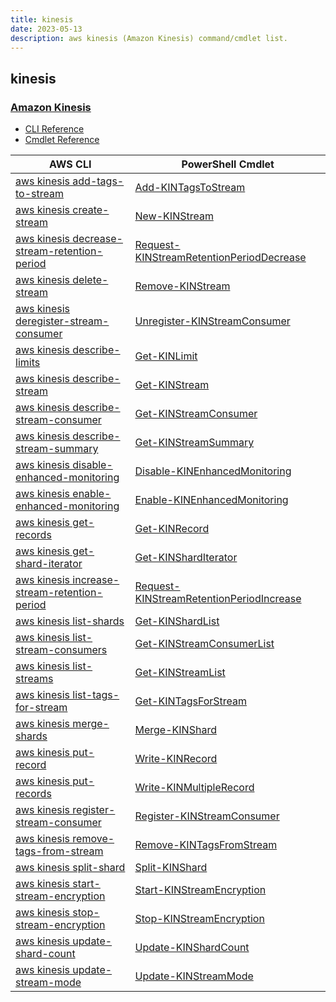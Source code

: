 ```yaml
---
title: kinesis
date: 2023-05-13
description: aws kinesis (Amazon Kinesis) command/cmdlet list.
---
```


## kinesis

### [Amazon Kinesis](https://aws.amazon.com/kinesis/)

* [CLI Reference](https://docs.aws.amazon.com/cli/latest/reference/kinesis/index.html)
* [Cmdlet Reference](https://docs.aws.amazon.com/powershell/latest/reference/items/Amazon_Kinesis_cmdlets.html)

|AWS CLI|PowerShell Cmdlet|
|----|----|
|[aws kinesis add-tags-to-stream](https://docs.aws.amazon.com/cli/latest/reference/kinesis/add-tags-to-stream.html)|[Add-KINTagsToStream](https://docs.aws.amazon.com/powershell/latest/reference/items/Add-KINTagsToStream.html)|
|[aws kinesis create-stream](https://docs.aws.amazon.com/cli/latest/reference/kinesis/create-stream.html)|[New-KINStream](https://docs.aws.amazon.com/powershell/latest/reference/items/New-KINStream.html)|
|[aws kinesis decrease-stream-retention-period](https://docs.aws.amazon.com/cli/latest/reference/kinesis/decrease-stream-retention-period.html)|[Request-KINStreamRetentionPeriodDecrease](https://docs.aws.amazon.com/powershell/latest/reference/items/Request-KINStreamRetentionPeriodDecrease.html)|
|[aws kinesis delete-stream](https://docs.aws.amazon.com/cli/latest/reference/kinesis/delete-stream.html)|[Remove-KINStream](https://docs.aws.amazon.com/powershell/latest/reference/items/Remove-KINStream.html)|
|[aws kinesis deregister-stream-consumer](https://docs.aws.amazon.com/cli/latest/reference/kinesis/deregister-stream-consumer.html)|[Unregister-KINStreamConsumer](https://docs.aws.amazon.com/powershell/latest/reference/items/Unregister-KINStreamConsumer.html)|
|[aws kinesis describe-limits](https://docs.aws.amazon.com/cli/latest/reference/kinesis/describe-limits.html)|[Get-KINLimit](https://docs.aws.amazon.com/powershell/latest/reference/items/Get-KINLimit.html)|
|[aws kinesis describe-stream](https://docs.aws.amazon.com/cli/latest/reference/kinesis/describe-stream.html)|[Get-KINStream](https://docs.aws.amazon.com/powershell/latest/reference/items/Get-KINStream.html)|
|[aws kinesis describe-stream-consumer](https://docs.aws.amazon.com/cli/latest/reference/kinesis/describe-stream-consumer.html)|[Get-KINStreamConsumer](https://docs.aws.amazon.com/powershell/latest/reference/items/Get-KINStreamConsumer.html)|
|[aws kinesis describe-stream-summary](https://docs.aws.amazon.com/cli/latest/reference/kinesis/describe-stream-summary.html)|[Get-KINStreamSummary](https://docs.aws.amazon.com/powershell/latest/reference/items/Get-KINStreamSummary.html)|
|[aws kinesis disable-enhanced-monitoring](https://docs.aws.amazon.com/cli/latest/reference/kinesis/disable-enhanced-monitoring.html)|[Disable-KINEnhancedMonitoring](https://docs.aws.amazon.com/powershell/latest/reference/items/Disable-KINEnhancedMonitoring.html)|
|[aws kinesis enable-enhanced-monitoring](https://docs.aws.amazon.com/cli/latest/reference/kinesis/enable-enhanced-monitoring.html)|[Enable-KINEnhancedMonitoring](https://docs.aws.amazon.com/powershell/latest/reference/items/Enable-KINEnhancedMonitoring.html)|
|[aws kinesis get-records](https://docs.aws.amazon.com/cli/latest/reference/kinesis/get-records.html)|[Get-KINRecord](https://docs.aws.amazon.com/powershell/latest/reference/items/Get-KINRecord.html)|
|[aws kinesis get-shard-iterator](https://docs.aws.amazon.com/cli/latest/reference/kinesis/get-shard-iterator.html)|[Get-KINShardIterator](https://docs.aws.amazon.com/powershell/latest/reference/items/Get-KINShardIterator.html)|
|[aws kinesis increase-stream-retention-period](https://docs.aws.amazon.com/cli/latest/reference/kinesis/increase-stream-retention-period.html)|[Request-KINStreamRetentionPeriodIncrease](https://docs.aws.amazon.com/powershell/latest/reference/items/Request-KINStreamRetentionPeriodIncrease.html)|
|[aws kinesis list-shards](https://docs.aws.amazon.com/cli/latest/reference/kinesis/list-shards.html)|[Get-KINShardList](https://docs.aws.amazon.com/powershell/latest/reference/items/Get-KINShardList.html)|
|[aws kinesis list-stream-consumers](https://docs.aws.amazon.com/cli/latest/reference/kinesis/list-stream-consumers.html)|[Get-KINStreamConsumerList](https://docs.aws.amazon.com/powershell/latest/reference/items/Get-KINStreamConsumerList.html)|
|[aws kinesis list-streams](https://docs.aws.amazon.com/cli/latest/reference/kinesis/list-streams.html)|[Get-KINStreamList](https://docs.aws.amazon.com/powershell/latest/reference/items/Get-KINStreamList.html)|
|[aws kinesis list-tags-for-stream](https://docs.aws.amazon.com/cli/latest/reference/kinesis/list-tags-for-stream.html)|[Get-KINTagsForStream](https://docs.aws.amazon.com/powershell/latest/reference/items/Get-KINTagsForStream.html)|
|[aws kinesis merge-shards](https://docs.aws.amazon.com/cli/latest/reference/kinesis/merge-shards.html)|[Merge-KINShard](https://docs.aws.amazon.com/powershell/latest/reference/items/Merge-KINShard.html)|
|[aws kinesis put-record](https://docs.aws.amazon.com/cli/latest/reference/kinesis/put-record.html)|[Write-KINRecord](https://docs.aws.amazon.com/powershell/latest/reference/items/Write-KINRecord.html)|
|[aws kinesis put-records](https://docs.aws.amazon.com/cli/latest/reference/kinesis/put-records.html)|[Write-KINMultipleRecord](https://docs.aws.amazon.com/powershell/latest/reference/items/Write-KINMultipleRecord.html)|
|[aws kinesis register-stream-consumer](https://docs.aws.amazon.com/cli/latest/reference/kinesis/register-stream-consumer.html)|[Register-KINStreamConsumer](https://docs.aws.amazon.com/powershell/latest/reference/items/Register-KINStreamConsumer.html)|
|[aws kinesis remove-tags-from-stream](https://docs.aws.amazon.com/cli/latest/reference/kinesis/remove-tags-from-stream.html)|[Remove-KINTagsFromStream](https://docs.aws.amazon.com/powershell/latest/reference/items/Remove-KINTagsFromStream.html)|
|[aws kinesis split-shard](https://docs.aws.amazon.com/cli/latest/reference/kinesis/split-shard.html)|[Split-KINShard](https://docs.aws.amazon.com/powershell/latest/reference/items/Split-KINShard.html)|
|[aws kinesis start-stream-encryption](https://docs.aws.amazon.com/cli/latest/reference/kinesis/start-stream-encryption.html)|[Start-KINStreamEncryption](https://docs.aws.amazon.com/powershell/latest/reference/items/Start-KINStreamEncryption.html)|
|[aws kinesis stop-stream-encryption](https://docs.aws.amazon.com/cli/latest/reference/kinesis/stop-stream-encryption.html)|[Stop-KINStreamEncryption](https://docs.aws.amazon.com/powershell/latest/reference/items/Stop-KINStreamEncryption.html)|
|[aws kinesis update-shard-count](https://docs.aws.amazon.com/cli/latest/reference/kinesis/update-shard-count.html)|[Update-KINShardCount](https://docs.aws.amazon.com/powershell/latest/reference/items/Update-KINShardCount.html)|
|[aws kinesis update-stream-mode](https://docs.aws.amazon.com/cli/latest/reference/kinesis/update-stream-mode.html)|[Update-KINStreamMode](https://docs.aws.amazon.com/powershell/latest/reference/items/Update-KINStreamMode.html)|

